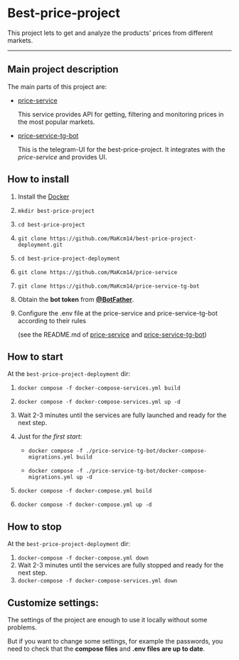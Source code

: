 # Best-price-project
This project lets to get and analyze the products' prices from different markets.

<hr>

## Main project description
The main parts of this project are:
- [price-service](https://github.com/MaKcm14/price-service)

  This service provides API for getting, filtering and monitoring prices in the most popular markets.

- [price-service-tg-bot](https://github.com/MaKcm14/price-service-tg-bot)

  This is the telegram-UI for the best-price-project. It integrates with the *price-service* and provides UI.

## How to install
1. Install the [Docker](https://docs.docker.com/engine/install/)
2. `mkdir best-price-project`
3. `cd best-price-project`
4. `git clone https://github.com/MaKcm14/best-price-project-deployment.git`
5. `cd best-price-project-deployment`
6. `git clone https://github.com/MaKcm14/price-service`
7. `git clone https://github.com/MaKcm14/price-service-tg-bot`
8. Obtain the **bot token** from [**@BotFather**](https://t.me/BotFather).
9. Configure the .env file at the price-service and price-service-tg-bot according to their rules

   (see the README.md of [price-service](https://github.com/MaKcm14/price-service) and [price-service-tg-bot](https://github.com/MaKcm14/price-service-tg-bot))

## How to start
At the `best-price-project-deployment` dir:
1. `docker compose -f docker-compose-services.yml build`
2. `docker compose -f docker-compose-services.yml up -d`
3. Wait 2-3 minutes until the services are fully launched and ready for the next step.
4. Just for *the first start*:
   
   - `docker compose -f ./price-service-tg-bot/docker-compose-migrations.yml build`
   
   - `docker compose -f ./price-service-tg-bot/docker-compose-migrations.yml up -d`
  
6. `docker compose -f docker-compose.yml build`
7. `docker compose -f docker-compose.yml up -d`

## How to stop
At the `best-price-project-deployment` dir:
1. `docker-compose -f docker-compose.yml down`
2. Wait 2-3 minutes until the services are fully stopped and ready for the next step.
3. `docker-compose -f docker-compose-services.yml down`

## Customize settings:
The settings of the project are enough to use it locally without some problems.

But if you want to change some settings, for example the passwords, you need to check that the **compose files** and **.env files are up to date**.

